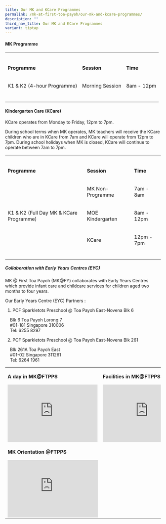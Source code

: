 ```yaml
---
title: Our MK and KCare Programmes
permalink: /mk-at-first-toa-payoh/our-mk-and-kcare-programmes/
description: ""
third_nav_title: Our MK and KCare Programmes
variant: tiptap
---
```

<h4>MK Programme</h4>
<table style="minWidth: 75px">
<colgroup>
<col>
<col>
<col>
</colgroup>
<tbody>
<tr>
<td rowspan="1" colspan="1">
<p></p>
</td>
<td rowspan="1" colspan="1">
<p></p>
</td>
<td rowspan="1" colspan="1">
<p></p>
</td>
</tr>
<tr>
<td rowspan="1" colspan="1">
<p><strong>Programme</strong>
</p>
</td>
<td rowspan="1" colspan="1">
<p><strong>Session</strong>
</p>
</td>
<td rowspan="1" colspan="1">
<p><strong>Time</strong>
</p>
</td>
</tr>
<tr>
<td rowspan="1" colspan="1">
<p>K1 &amp; K2 (4-hour Programme)</p>
</td>
<td rowspan="1" colspan="1">
<p>Morning Session</p>
</td>
<td rowspan="1" colspan="1">
<p>8am - 12pm</p>
</td>
</tr>
<tr>
<td rowspan="1" colspan="1">
<p></p>
</td>
<td rowspan="1" colspan="1">
<p></p>
</td>
<td rowspan="1" colspan="1">
<p></p>
</td>
</tr>
</tbody>
</table>
<h4>Kindergarten Care (KCare)</h4>
<p>KCare operates from Monday to Friday, 12pm to 7pm.</p>
<p></p>
<p>During school terms when MK operates, MK teachers will receive the KCare
children who are in KCare from 7am and KCare will operate from 12pm to
7pm. During school holidays when MK is closed, KCare will continue to operate
between 7am to 7pm.</p>
<table style="minWidth: 75px">
<colgroup>
<col>
<col>
<col>
</colgroup>
<tbody>
<tr>
<td rowspan="1" colspan="1">
<p></p>
</td>
<td rowspan="1" colspan="1">
<p></p>
</td>
<td rowspan="1" colspan="1">
<p></p>
</td>
</tr>
<tr>
<td rowspan="1" colspan="1">
<p><strong>Programme</strong>
</p>
</td>
<td rowspan="1" colspan="1">
<p><strong>Session</strong>
</p>
</td>
<td rowspan="1" colspan="1">
<p><strong>Time</strong>
</p>
</td>
</tr>
<tr>
<td rowspan="3" colspan="1">
<p>K1 &amp; K2 (Full Day MK &amp; KCare Programme)</p>
</td>
<td rowspan="1" colspan="1">
<p>MK Non-Programme</p>
</td>
<td rowspan="1" colspan="1">
<p>7am - 8am</p>
</td>
</tr>
<tr>
<td rowspan="1" colspan="1">
<p>MOE Kindergarten</p>
</td>
<td rowspan="1" colspan="1">
<p>8am - 12pm</p>
</td>
</tr>
<tr>
<td rowspan="1" colspan="1">
<p>KCare</p>
</td>
<td rowspan="1" colspan="1">
<p>12pm - 7pm</p>
</td>
</tr>
<tr>
<td rowspan="1" colspan="1">
<p></p>
</td>
<td rowspan="1" colspan="1">
<p></p>
</td>
<td rowspan="1" colspan="1">
<p></p>
</td>
</tr>
</tbody>
</table>
<p></p>
<h5>Collaboration with Early Years Centres (EYC)</h5>
<p>MK @ First Toa Payoh (MK@FY) collaborates with Early Years Centres which
provide infant care and childcare services for children aged two months
to four years.</p>
<p>Our Early Years Centre (EYC) Partners :</p>
<ol data-tight="true" class="tight">
<li>
<p>PCF Sparkletots Preschool @ Toa Payoh East-Novena Blk 6</p>
</li>
</ol>
<p>&nbsp; &nbsp; Blk 6 Toa Payoh Lorong 7
<br>&nbsp; &nbsp; #01-181 Singapore 310006
<br>&nbsp; &nbsp; Tel: 6255 8297</p>
<ol start="2" data-tight="true" class="tight">
<li>
<p>PCF Sparkletots Preschool @ Toa Payoh East-Novena Blk 261</p>
</li>
</ol>
<p>&nbsp; &nbsp; Blk 261A Toa Payoh East
<br>&nbsp; &nbsp; #01-02 Singapore 311261
<br>&nbsp; &nbsp; Tel: 6264 1961</p>
<table style="minWidth: 50px">
<colgroup>
<col>
<col>
</colgroup>
<tbody>
<tr>
<td rowspan="1" colspan="1">
<p><strong>A day in MK@FTPPS</strong> 
<br>
</p>
<div class="iframe-wrapper">
<iframe height="186" width="291" allowfullscreen="true" frameborder="0" src="https://www.youtube.com/embed/7FNjnnpIQLI"></iframe>
</div>
</td>
<td rowspan="1" colspan="1">
<p><strong>Facilities in MK@FTPPS&nbsp;</strong> 
<br>
</p>
<div class="iframe-wrapper">
<iframe height="186" width="292" allowfullscreen="true" frameborder="0" src="https://www.youtube.com/embed/MZUkEulnACI"></iframe>
</div>
</td>
</tr>
<tr>
<td rowspan="1" colspan="1">
<p><strong>MK Orientation @FTPPS&nbsp;</strong> 
<br>
</p>
<div class="iframe-wrapper">
<iframe height="186" width="292" allowfullscreen="true" frameborder="0" src="https://www.youtube.com/embed/v3NP66_ELlo"></iframe>
</div>
</td>
<td rowspan="1" colspan="1">
<p></p>
</td>
</tr>
</tbody>
</table>
<p></p>